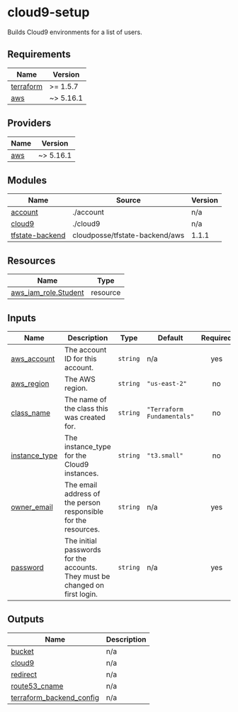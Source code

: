 # cloud9-setup

Builds Cloud9 environments for a list of users.

<!-- BEGIN_TF_DOCS -->
## Requirements

| Name | Version |
|------|---------|
| <a name="requirement_terraform"></a> [terraform](#requirement\_terraform) | >= 1.5.7 |
| <a name="requirement_aws"></a> [aws](#requirement\_aws) | ~> 5.16.1 |

## Providers

| Name | Version |
|------|---------|
| <a name="provider_aws"></a> [aws](#provider\_aws) | ~> 5.16.1 |

## Modules

| Name | Source | Version |
|------|--------|---------|
| <a name="module_account"></a> [account](#module\_account) | ./account | n/a |
| <a name="module_cloud9"></a> [cloud9](#module\_cloud9) | ./cloud9 | n/a |
| <a name="module_tfstate-backend"></a> [tfstate-backend](#module\_tfstate-backend) | cloudposse/tfstate-backend/aws | 1.1.1 |

## Resources

| Name | Type |
|------|------|
| [aws_iam_role.Student](https://registry.terraform.io/providers/hashicorp/aws/latest/docs/resources/iam_role) | resource |

## Inputs

| Name | Description | Type | Default | Required |
|------|-------------|------|---------|:--------:|
| <a name="input_aws_account"></a> [aws\_account](#input\_aws\_account) | The account ID for this account. | `string` | n/a | yes |
| <a name="input_aws_region"></a> [aws\_region](#input\_aws\_region) | The AWS region. | `string` | `"us-east-2"` | no |
| <a name="input_class_name"></a> [class\_name](#input\_class\_name) | The name of the class this was created for. | `string` | `"Terraform Fundamentals"` | no |
| <a name="input_instance_type"></a> [instance\_type](#input\_instance\_type) | The instance\_type for the Cloud9 instances. | `string` | `"t3.small"` | no |
| <a name="input_owner_email"></a> [owner\_email](#input\_owner\_email) | The email address of the person responsible for the resources. | `string` | n/a | yes |
| <a name="input_password"></a> [password](#input\_password) | The initial passwords for the accounts. They must be changed on first login. | `string` | n/a | yes |

## Outputs

| Name | Description |
|------|-------------|
| <a name="output_bucket"></a> [bucket](#output\_bucket) | n/a |
| <a name="output_cloud9"></a> [cloud9](#output\_cloud9) | n/a |
| <a name="output_redirect"></a> [redirect](#output\_redirect) | n/a |
| <a name="output_route53_cname"></a> [route53\_cname](#output\_route53\_cname) | n/a |
| <a name="output_terraform_backend_config"></a> [terraform\_backend\_config](#output\_terraform\_backend\_config) | n/a |
<!-- END_TF_DOCS -->
